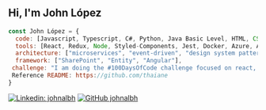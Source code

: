 <h2> Hi, I'm John López</h2>
</em></p>

```javascript
const John López = {
  code: [Javascript, Typescript, C#, Python, Java Basic Level, HTML, CSS ],
  tools: [React, Redux, Node, Styled-Components, Jest, Docker, Azure, Azure DevOps],
  architecture: ["microservices", "event-driven", "design system pattern"],
  framework: ["SharePoint", "Entity", "Angular"],
 challenge: "I am doing the #100DaysOfCode challenge focused on react, typescript, GraphQL, NetCore"
 Reference README: https://github.com/thaiane
}

```
[![Linkedin: johnalbh](https://img.shields.io/badge/johnalbh-blue?style=flat-square&logo=Linkedin&logoColor=white&link=https://www.linkedin.com/in/johnalbh/)](https://www.linkedin.com/in/johnalbh/)
[![GitHub johnalbh](https://img.shields.io/github/followers/johnalbh?label=follow&style=social)](https://github.com/johnalbh)
